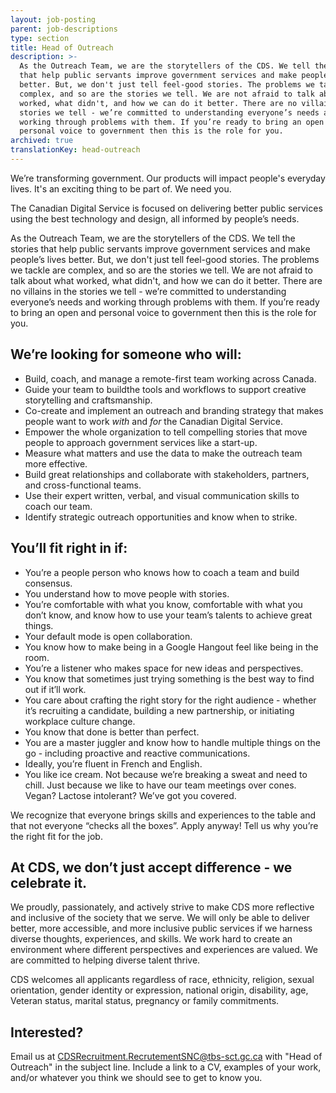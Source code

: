 ```yaml
---
layout: job-posting
parent: job-descriptions
type: section
title: Head of Outreach
description: >-
  As the Outreach Team, we are the storytellers of the CDS. We tell the stories
  that help public servants improve government services and make people’s lives
  better. But, we don't just tell feel-good stories. The problems we tackle are
  complex, and so are the stories we tell. We are not afraid to talk about what
  worked, what didn't, and how we can do it better. There are no villains in the
  stories we tell - we’re committed to understanding everyone’s needs and
  working through problems with them. If you’re ready to bring an open and
  personal voice to government then this is the role for you. 
archived: true
translationKey: head-outreach
---
```

We’re transforming government. Our products will impact people's everyday lives. It's an exciting thing to be part of. We need you.

The Canadian Digital Service is focused on delivering better public services using the best technology and design, all informed by people’s needs. 

As the Outreach Team, we are the storytellers of the CDS. We tell the stories that help public servants improve government services and make people’s lives better. But, we don't just tell feel-good stories. The problems we tackle are complex, and so are the stories we tell. We are not afraid to talk about what worked, what didn't, and how we can do it better. There are no villains in the stories we tell - we’re committed to understanding everyone’s needs and working through problems with them. If you’re ready to bring an open and personal voice to government then this is the role for you. 

## We’re looking for someone who will:
* Build, coach, and manage a remote-first team working across Canada.
* Guide your team to buildthe tools and workflows to support creative storytelling and craftsmanship.
* Co-create and implement an outreach and branding strategy that makes people want to work *with* and *for* the Canadian Digital Service.
* Empower the whole organization to tell compelling stories that move people to approach government services like a start-up.
* Measure what matters and use the data to make the outreach team more effective.
* Build great relationships and collaborate with stakeholders, partners, and cross-functional teams.
* Use their expert written, verbal, and visual communication skills to coach our team.
* Identify strategic outreach opportunities and know when to strike.
 
## You’ll fit right in if:
* You’re a people person who knows how to coach a team and build consensus.
* You understand how to move people with stories. 
* You’re comfortable with what you know, comfortable with what you don’t know, and know how to use your team’s talents to achieve great things.
* Your default mode is open collaboration.
* You know how to make being in a Google Hangout feel like being in the room.
* You’re a listener who makes space for new ideas and perspectives.
* You know that sometimes just trying something is the best way to find out if it’ll work.
* You care about crafting the right story for the right audience - whether it’s recruiting a candidate, building a new partnership, or initiating workplace culture change. 
* You know that done is better than perfect.
* You are a master juggler and know how to handle multiple things on the go - including proactive and reactive communications.
* Ideally, you’re fluent in French and English. 
* You like ice cream. Not because we’re breaking a sweat and need to chill. Just because we like to have our team meetings over cones. Vegan? Lactose intolerant? We’ve got you covered.

We recognize that everyone brings skills and experiences to the table and that not everyone “checks all the boxes”. Apply anyway! Tell us why you’re the right fit for the job.

## At CDS, we don’t just accept difference - we celebrate it. 

We proudly, passionately, and actively strive to make CDS more reflective and inclusive of the society that we serve. We will only be able to deliver better, more accessible, and more inclusive public services if we harness diverse thoughts, experiences, and skills. We work hard to create an environment where different perspectives and experiences are valued. We are committed to helping diverse talent thrive.

CDS welcomes all applicants regardless of race, ethnicity, religion, sexual orientation, gender identity or expression, national origin, disability, age, Veteran status, marital status, pregnancy or family commitments.

## Interested?

Email us at [CDSRecruitment.RecrutementSNC@tbs-sct.gc.ca](mailto:CDSRecruitment.RecrutementSNC@tbs-sct.gc.ca) with "Head of Outreach" in the subject line. Include a link to a CV, examples of your work, and/or whatever you think we should see to get to know you.


